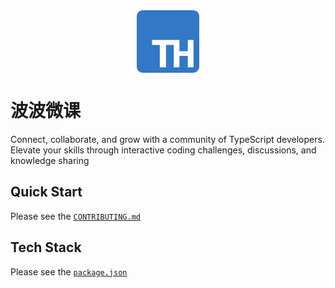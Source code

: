 <a href="https://typehero.dev/" target="_blank" rel="noopener">
  <picture>
  <center>
<svg
                height=100
                viewBox="0 0 512 512"
                xmlns="http://www.w3.org/2000/svg"
              >
                <g clipPath="url(#clip0_1_2)">
                  <path
                    d="M462 0H50C22.3858 0 0 22.3858 0 50V462C0 489.614 22.3858 512 50 512H462C489.614 512 512 489.614 512 462V50C512 22.3858 489.614 0 462 0Z"
                    fill="#3178C6"
                  />
                  <path
                    clipRule="evenodd"
                    d="M239.78 284.082H304V243H125V284.082H188.906V467H239.78V284.082Z"
                    fill="white"
                    fillRule="evenodd"
                  />
                  <path
                    d="M303.13 466.986V242.986H349.72V335.818H418.427V242.986H465.13V466.986H418.427V373.827H349.72V466.986H303.13Z"
                    fill="white"
                  />
                </g>
                <defs>
                  <clipPath id="clip0_1_2">
                    <rect fill="white" height="512" width="512" />
                  </clipPath>
                </defs>
              </svg>
  </center>
  </picture>
</a>

<div>
  <h1>波波微课</h1>
  <div>Connect, collaborate, and grow with a community of TypeScript developers. Elevate your skills through interactive coding challenges, discussions, and knowledge sharing</div>
</div>

## Quick Start

Please see the [`CONTRIBUTING.md`](./CONTRIBUTING.md)

## Tech Stack

Please see the [`package.json`](./package.json)
